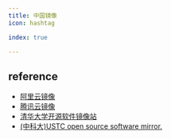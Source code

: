 ```yaml
---
title: 中国镜像
icon: hashtag

index: true

---
```


## reference

- [阿里云镜像](https://mirrors.aliyun.com/)
- [腾讯云镜像](https://mirrors.tencent.com/)
- [清华大学开源软件镜像站](https://mirrors.tuna.tsinghua.edu.cn/)
- [(中科大)USTC open source software mirror.](https://mirrors.ustc.edu.cn/)